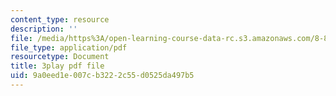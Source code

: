 ```yaml
---
content_type: resource
description: ''
file: /media/https%3A/open-learning-course-data-rc.s3.amazonaws.com/8-821-string-theory-and-holographic-duality-fall-2014/9a0eed1e007cb3222c55d0525da497b5_LoIXB2GJHkg.pdf
file_type: application/pdf
resourcetype: Document
title: 3play pdf file
uid: 9a0eed1e-007c-b322-2c55-d0525da497b5
---
```

